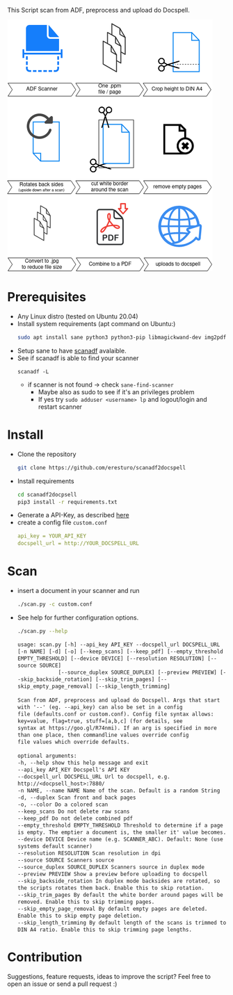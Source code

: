 This Script scan from ADF, preprocess and upload do Docspell.

![Overview](overview.png)

# Prerequisites

* Any Linux distro (tested on Ubuntu 20.04)
* Install system requirements (apt command on Ubuntu:)
  ```bash
  sudo apt install sane python3 python3-pip libmagickwand-dev img2pdf sane-utils
  ```
* Setup sane to have [scanadf](https://linux.die.net/man/1/scanadf) avalaible.
* See if scanadf is able to find your scanner
  ```
  scanadf -L
  ```
    * if scanner is not found -> check `sane-find-scanner`
        * Maybe also as sudo to see if it's an privileges problem
        * If yes try `sudo adduser <username> lp` and logout/login and restart scanner

# Install

* Clone the repository
  ```bash
  git clone https://github.com/eresturo/scanadf2docspell
  ```
* Install requirements
  ```bash
  cd scanadf2docpsell
  pip3 install -r requirements.txt
  ```
* Generate a API-Key, as described [here](https://docspell.org/docs/webapp/uploading/#anonymous-upload)
* create a config file `custom.conf`
    ```yaml
    api_key = YOUR_API_KEY
    docspell_url = http://YOUR_DOCSPELL_URL
    ```

# Scan

* insert a document in your scanner and run
    ```bash
    ./scan.py -c custom.conf
    ```
* See help for further configuration options.
  ```bash
  ./scan.py --help
  ```
  ```
  usage: scan.py [-h] --api_key API_KEY --docspell_url DOCSPELL_URL [-n NAME] [-d] [-o] [--keep_scans] [--keep_pdf] [--empty_threshold EMPTY_THRESHOLD] [--device DEVICE] [--resolution RESOLUTION] [--source SOURCE]
               [--source_duplex SOURCE_DUPLEX] [--preview PREVIEW] [--skip_backside_rotation] [--skip_trim_pages] [--skip_empty_page_removal] [--skip_length_trimming]

  Scan from ADF, preprocess and upload do Docspell. Args that start with '--' (eg. --api_key) can also be set in a config
  file (defaults.conf or custom.conf). Config file syntax allows: key=value, flag=true, stuff=[a,b,c] (for details, see
  syntax at https://goo.gl/R74nmi). If an arg is specified in more than one place, then commandline values override config
  file values which override defaults.

  optional arguments:
  -h, --help show this help message and exit 
  --api_key API_KEY Docspell's API KEY 
  --docspell_url DOCSPELL_URL Url to docspell, e.g. http://<docpsell_host>:7880/ 
  -n NAME, --name NAME Name of the scan. Default is a random String 
  -d, --duplex Scan front and back pages 
  -o, --color Do a colored scan 
  --keep_scans Do not delete raw scans 
  --keep_pdf Do not delete combined pdf 
  --empty_threshold EMPTY_THRESHOLD Threshold to determine if a page is empty. The emptier a document is, the smaller it' value becomes. 
  --device DEVICE Device name (e.g. SCANNER_ABC). Default: None (use systems default scanner)
  --resolution RESOLUTION Scan resolution in dpi 
  --source SOURCE Scanners source 
  --source_duplex SOURCE_DUPLEX Scanners source in duplex mode 
  --preview PREVIEW Show a preview before uploading to docspell
  --skip_backside_rotation In duplex mode backsides are rotated, so the scripts rotates them back. Enable this to skip rotation.
  --skip_trim_pages By default the white border around pages will be removed. Enable this to skip trimming pages.
  --skip_empty_page_removal By default empty pages are deleted. Enable this to skip empty page deletion.
  --skip_length_trimming By default length of the scans is trimmed to DIN A4 ratio. Enable this to skip trimming page lengths.
  ```

# Contribution

Suggestions, feature requests, ideas to improve the script? Feel free to open an issue or send a pull request :)  